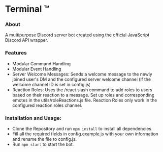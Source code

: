 # Terminal ™

### About
A multipurpose Discord server bot created using the official JavaScript Discord API wrapper.

### Features
* Modular Command Handling 
* Modular Event Handling
* Server Welcome Messages: Sends a welcome message to the newly joined user's DM and the configured server welcome channel (if the welcome channel ID is set in config.js) 
* Reaction Roles: Uses the /react slash command to add roles to users based on their reaction to a message. Set up roles and corresponding emotes in the utils/roleReactions.js file. Reaction Roles only work in the configured reaction roles channel.

### Installation and Usage:
* Clone the Repository and run <code>npm install</code> to install all dependencies.
* Fill all the required fields in config.example.js with your own information and rename the file to config.js.
* Run <code>npm start</code> to start the bot.
